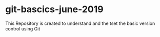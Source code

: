# git-bascics-june-2019
This  Repository is created to understand and the tset the basic version control using Git
